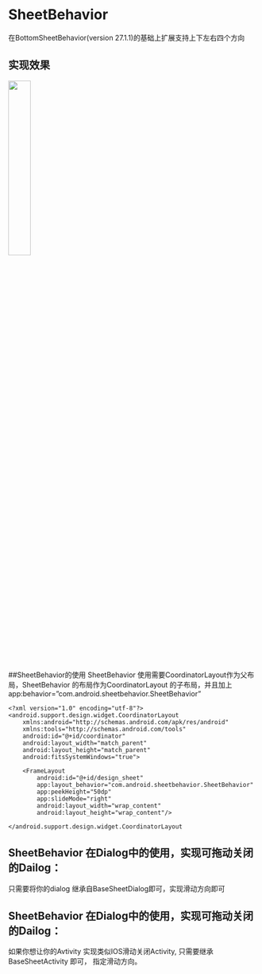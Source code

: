# SheetBehavior
在BottomSheetBehavior(version 27.1.1)的基础上扩展支持上下左右四个方向
## 实现效果
<img src="https://github.com/renshuangbiao/SheetBehavior/blob/master/gif/1542618162097.gif" width="30%" height="30%"  />

##SheetBehavior的使用
SheetBehavior 使用需要CoordinatorLayout作为父布局，SheetBehavior 的布局作为CoordinatorLayout 的子布局，并且加上app:behavior=”com.android.sheetbehavior.SheetBehavior”
    
    <?xml version="1.0" encoding="utf-8"?>
    <android.support.design.widget.CoordinatorLayout
	    xmlns:android="http://schemas.android.com/apk/res/android"
	    xmlns:tools="http://schemas.android.com/tools"
	    android:id="@+id/coordinator"
	    android:layout_width="match_parent"
	    android:layout_height="match_parent"
	    android:fitsSystemWindows="true">

	    <FrameLayout
	        android:id="@+id/design_sheet"
	        app:layout_behavior="com.android.sheetbehavior.SheetBehavior"
	        app:peekHeight="50dp"
	        app:slideMode="right"
	        android:layout_width="wrap_content"
	        android:layout_height="wrap_content"/>
    
    </android.support.design.widget.CoordinatorLayout
## SheetBehavior 在Dialog中的使用，实现可拖动关闭的Dailog：
只需要将你的dialog 继承自BaseSheetDialog即可，实现滑动方向即可
## SheetBehavior 在Dialog中的使用，实现可拖动关闭的Dailog：
如果你想让你的Avtivity 实现类似IOS滑动关闭Activity, 只需要继承BaseSheetActivity 即可， 指定滑动方向。
